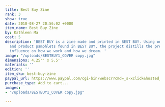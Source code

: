 ```yaml
---
title: Best Buy Zine
rank: 3
show: true
date: 2018-08-27 20:56:02 +0000
item_name: Best Buy Zine
by: Kathleen Ma
cost: 5
description: 'BEST BUY is a zine made and printed in BEST BUY. Using only sales bulletins
  and product pamphlets found in BEST BUY, the project distills the promise of technological
  influence on how we work and how we dream. '
image: "/uploads/BESTBUY1_COVER copy.jpg"
dimensions: 4.25'' x 5.5''
materials: ''
edition: ''
item_sku: best-buy-zine
paypal_url: https://www.paypal.com/cgi-bin/webscr?cmd=_s-xclick&hosted_button_id=XBCYZ9NE65P8Q
purchase_type: Add to cart...
images:
- "/uploads/BESTBUY1_COVER copy.jpg"

---
```

